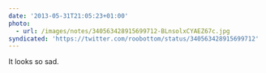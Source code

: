 ```yaml
---
date: '2013-05-31T21:05:23+01:00'
photo:
  - url: /images/notes/340563428915699712-BLnsolxCYAEZ67c.jpg
syndicated: 'https://twitter.com/roobottom/status/340563428915699712'
---
```

It looks so sad. 
